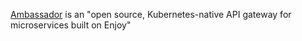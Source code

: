 [Ambassador](https://www.getambassador.io) is an "open source, Kubernetes-native API gateway for microservices built on Enjoy"